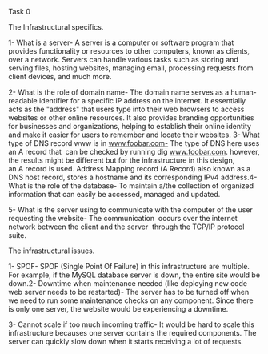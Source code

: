 Task 0


The Infrastructural specifics.

1- What is a server- A server is a computer or software program that provides functionality or resources to other computers, known as clients, over a network. Servers can handle various tasks such as storing and serving files, hosting websites, managing email, processing requests from client devices, and much more. 

2- What is the role of domain name- The domain name serves as a human-readable identifier for a specific IP address on the internet. It essentially acts as the "address" that users type into their web browsers to access websites or other online resources. It also provides branding opportunities for businesses and organizations, helping to establish their online identity and make it easier for users to remember and locate their websites. 3- What type of DNS record www is in www.foobar.com- The type of DNS here uses an A record that  can be checked by running dig www.foobar.com. however, the results might be different but for the infrastructure in this design, an A record is used. Address Mapping record (A Record) also known as a DNS host record, stores a hostname and its corresponding IPv4 address.4- What is the role of the database- To maintain a/the collection of organized information that can easily be accessed, managed and updated.

5- What is the server using to communicate with the computer of the user requesting the website- The communication  occurs over the internet network between the client and the server  through the TCP/IP protocol suite.


The infrastructural issues.

1- SPOF- SPOF (Single Point Of Failure) in this infrastructure are multiple. For example, if the MySQL database server is down, the entire site would be down.2- Downtime when maintenance needed (like deploying new code web server needs to be restarted)- The server has to be turned off when we need to run some maintenance checks on any component. Since there is only one server, the website would be experiencing a downtime.

3- Cannot scale if too much incoming traffic- It would be hard to scale this infrastructure becauses one server contains the required components. The server can quickly slow down when it starts receiving a lot of requests.


